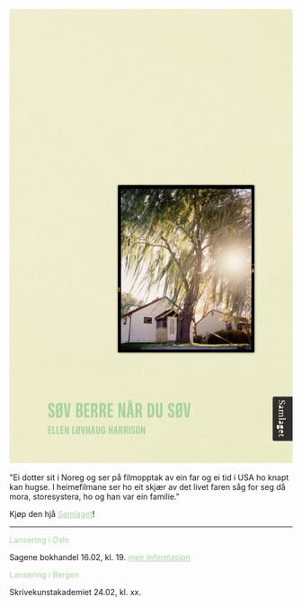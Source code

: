 ![Omslag](docs/assets/MjRmt6wCGgaLg2Rtz5JzhvzIB5w6S5jKxflzfnx0_1200x.jpg)

"Ei dotter sit i Noreg og ser på filmopptak av ein far og ei tid i USA ho knapt kan hugse. I heimefilmane ser ho eit skjær av det livet faren såg for seg då mora, storesystera, ho og han var ein familie."
  
Kjøp den hjå <a href="https://samlaget.no/collections/varens-boker-2023/products/sov-berre-nar-du-sov-1" style="color:#a8d3a0;">Samlaget</a>!

---


<p style="color:#a8d3a0;">Lansering i Oslo</p>   
Sagene bokhandel     
16.02, kl. 19.   
<a href="https://fb.me/e/3mRjyNnb7" style="color:#a8d3a0;">meir informasjon</a>
  
  
<p style="color:#a8d3a0;">Lansering i Bergen</p>
Skrivekunstakademiet    
24.02, kl. xx.   
